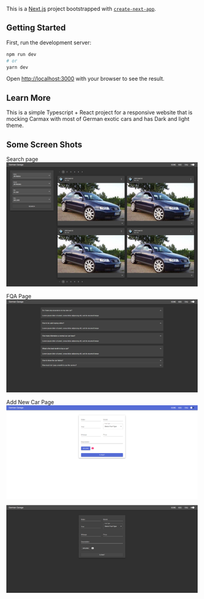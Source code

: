This is a [Next.js](https://nextjs.org/) project bootstrapped with [`create-next-app`](https://github.com/vercel/next.js/tree/canary/packages/create-next-app).

## Getting Started

First, run the development server:

```bash
npm run dev
# or
yarn dev
```

Open [http://localhost:3000](http://localhost:3000) with your browser to see the result.


## Learn More

This is a simple Typescript + React project for a responsive website that is mocking Carmax with most of German exotic cars and has Dark and light theme.

## Some Screen Shots

Search page
![React](./src/images/web4.png)

FQA Page
![React](./src/images/web3.png)

Add New Car Page
![React](./src/images/web5.png)

![React](./src/images/web6.png)
